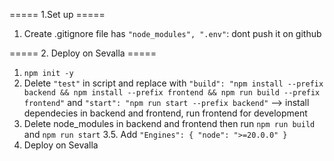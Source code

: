 ===== 1.Set up =====

1. Create .gitignore file has `"node_modules", ".env"`: dont push it on github

===== 2. Deploy on Sevalla =====

1. `npm init -y`
2. Delete `"test"` in script and replace with `"build": "npm install --prefix backend && npm install --prefix frontend && npm run build --prefix frontend"` 
                                          and `"start": "npm run start --prefix backend"`
    --> install dependecies in backend and frontend, run frontend for development
3. Delete node_modules in backend and frontend then run `npm run build` and `npm run start`
3.5. Add `"Engines": { "node": ">=20.0.0" }`
4. Deploy on Sevalla